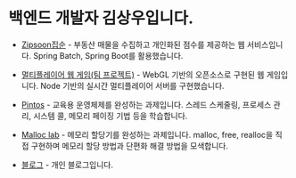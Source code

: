 # 백엔드 개발자 김상우입니다.

- [Zipsoon집순](https://github.com/f-lab-edu/zipsoon) - 부동산 매물을 수집하고 개인화된 점수를 제공하는 웹 서비스입니다. Spring Batch, Spring Boot를 활용했습니다.
- [멀티플레이어 웹 게임(팀 프로젝트)](https://github.com/jungle-escape/jungle-escape) - WebGL 기반의 오픈소스로 구현된 웹 게임입니다. Node 기반의 실시간 멀티플레이어 서버를 구현했습니다.
- [Pintos](https://github.com/KJ3-W07-09-TEAM5/pintos-kaist) - 교육용 운영체제를 완성하는 과제입니다. 스레드 스케줄링, 프로세스 관리, 시스템 콜, 메모리 페이징 기법 등을 학습합니다.
- [Malloc lab](https://github.com/jungle-escape/jungle-escape) - 메모리 할당기를 완성하는 과제입니다. malloc, free, realloc을 직접 구현하며 메모리 할당 방법과 단편화 해결 방법을 모색합니다.

- [블로그](http://electronyoon.github.io) - 개인 블로그입니다.
